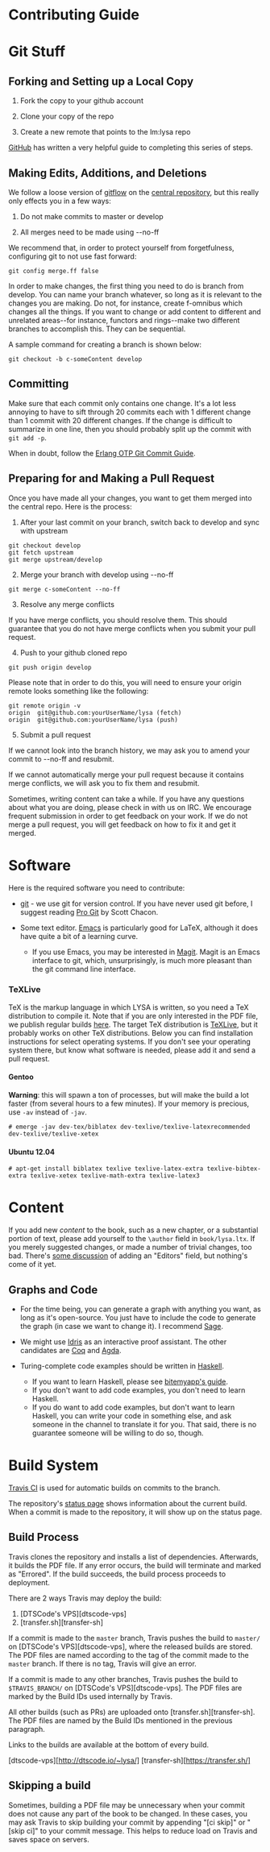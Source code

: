 # Contributing Guide

# Git Stuff

## Forking and Setting up a Local Copy

1) Fork the copy to your github account

2) Clone your copy of the repo

3) Create a new remote that points to the lm:lysa repo

[GitHub][forkarepo] has written a very helpful guide to completing this series
of steps.

[forkarepo]: https://help.github.com/articles/fork-a-repo/

## Making Edits, Additions, and Deletions

We follow a loose version of [gitflow][nviegitflow] on the
[central repository][centrepo], but this really only effects you in a few ways:

1) Do not make commits to master or develop

2) All merges need to be made using --no-ff

We recommend that, in order to protect yourself from forgetfulness, configuring
git to not use fast forward:

```
git config merge.ff false
```

In order to make changes, the first thing you need to do is branch from
develop. You can name your branch whatever, so long as it is relevant to the
changes you are making. Do not, for instance, create f-omnibus which changes all
the things. If you want to change or add content to different and unrelated
areas--for instance, functors and rings--make two different branches to
accomplish this. They can be sequential.

A sample command for creating a branch is shown below:

```
git checkout -b c-someContent develop
```

[centrepo]: https://github.com/learnmath/lysa
[nviegitflow]: http://nvie.com/posts/a-successful-git-branching-model/

## Committing

Make sure that each commit only contains one change. It's a lot less annoying to
have to sift through 20 commits each with 1 different change than 1 commit with
20 different changes. If the change is difficult to summarize in one line, then
you should probably split up the commit with `git add -p`.

When in doubt, follow the
[Erlang OTP Git Commit Guide](https://github.com/erlang/otp/wiki/Writing-good-commit-messages).

## Preparing for and Making a Pull Request

Once you have made all your changes, you want to get them merged into the
central repo. Here is the process:

1) After your last commit on your branch, switch back to develop and sync with upstream

```
git checkout develop
git fetch upstream
git merge upstream/develop
```

2) Merge your branch with develop using --no-ff

```
git merge c-someContent --no-ff
```

3) Resolve any merge conflicts

If you have merge conflicts, you should resolve them. This should guarantee that you do not have merge conflicts when you submit your pull request.

4) Push to your github cloned repo

```
git push origin develop
```

Please note that in order to do this, you will need to ensure your origin remote looks something like the following:

```
git remote origin -v
origin  git@github.com:yourUserName/lysa (fetch)
origin  git@github.com:yourUserName/lysa (push)
```

5) Submit a pull request

If we cannot look into the branch history, we may ask you to amend your commit to --no-ff and resubmit.

If we cannot automatically merge your pull request because it contains merge conflicts, we will ask you to fix them and resubmit.

Sometimes, writing content can take a while. If you have any questions about what you are doing, please check in with us on IRC. We encourage frequent submission in order to get feedback on your work. If we do not merge a pull request, you will get feedback on how to fix it and get it merged.


# Software

Here is the required software you need to contribute:

* [git][gitscm] - we use git for version control. If you have never used git
  before, I suggest reading [Pro Git][progit] by Scott Chacon.

* Some text editor. [Emacs][emacs] is particularly good for LaTeX, although it
  does have quite a bit of a learning curve.
    + If you use Emacs, you may be interested in [Magit][magit]. Magit is an
    Emacs interface to git, which, unsurprisingly, is much more pleasant than
    the git command line interface.

[emacs]: https://www.gnu.org/software/emacs/
[gitscm]: http://git-scm.com/
[magit]: https://magit.github.io/
[progit]: http://git-scm.com/book/en/v2

### TeXLive

TeX is the markup language in which LYSA is written, so you need a TeX
distribution to compile it. Note that if you are only interested in the PDF
file, we publish regular builds [here](http://184.164.72.39/lysa/). The target
TeX distribution is [TeXLive][texlive], but it probably works on other TeX
distributions. Below you can find installation instructions for select operating
systems. If you don't see your operating system there, but know what software is
needed, please add it and send a pull request.

#### Gentoo

**Warning**: this will spawn a ton of processes, but will make the build a lot
faster (from several hours to a few minutes). If your memory is precious, use
`-av` instead of `-jav`.

    # emerge -jav dev-tex/biblatex dev-texlive/texlive-latexrecommended dev-texlive/texlive-xetex

#### Ubuntu 12.04

    # apt-get install biblatex texlive texlive-latex-extra texlive-bibtex-extra texlive-xetex texlive-math-extra texlive-latex3

[texlive]: https://www.tug.org/texlive/


# Content

If you add new *content* to the book, such as a new chapter, or a substantial
portion of text, please add yourself to the `\author` field in
`book/lysa.ltx`. If you merely suggested changes, or made a number of trivial
changes, too bad. There's
[some discussion](https://github.com/learnmath/lysa/issues/40) of adding an
"Editors" field, but nothing's come of it yet.

## Graphs and Code

* For the time being, you can generate a graph with anything you want, as long
  as it's open-source. You just have to include the code to generate the graph
  (in case we want to change it). I recommend [Sage][sage].

* We might use [Idris][idris] as an interactive proof assistant. The other
  candidates are [Coq][coq] and [Agda][agda].

* Turing-complete code examples should be written in [Haskell][hs]. 
    + If you want to learn Haskell, please see [bitemyapp's guide][learnhs]. 
    + If you don't want to add code examples, you don't need to learn Haskell.
    + If you do want to add code examples, but don't want to learn Haskell, you
      can write your code in something else, and ask someone in the channel to
      translate it for you. That said, there is no guarantee someone will be
      willing to do so, though.

[agda]: http://wiki.portal.chalmers.se/agda/pmwiki.php
[coq]: https://coq.inria.fr/
[hs]: https://www.haskell.org/haskellwiki/Haskell
[idris]: http://www.idris-lang.org/
[learnhs]: https://github.com/bitemyapp/learnhaskell
[sage]: http://www.sagemath.org/


# Build System

[Travis CI][travis] is used for automatic builds on commits to the branch.

The repository's [status page][travis-status] shows information about the current build. When a commit is made to the repository, it will show up on the status page.

[travis]: https://travis-ci.org/
[travis-status]: https://travis-ci.org/learnmath/lysa

## Build Process

Travis clones the repository and installs a list of dependencies. Afterwards, it builds the PDF file. If any error occurs, the build will terminate and marked as "Errored". If the build succeeds, the build process proceeds to deployment.

There are 2 ways Travis may deploy the build:

1) [DTSCode's VPS][dtscode-vps]
2) [transfer.sh][transfer-sh]

If a commit is made to the `master` branch, Travis pushes the build to `master/` on [DTSCode's VPS][dtscode-vps], where the released builds are stored. The PDF files are named according to the tag of the commit made to the `master` branch. If there is no tag, Travis will give an error.

If a commit is made to any other branches, Travis pushes the build to `$TRAVIS_BRANCH/` on [DTSCode's VPS][dtscode-vps]. The PDF files are marked by the Build IDs used internally by Travis.

All other builds (such as PRs) are uploaded onto [transfer.sh][transfer-sh]. The PDF files are named by the Build IDs mentioned in the previous paragraph.

Links to the builds are available at the bottom of every build.

[dtscode-vps][http://dtscode.io/~lysa/]
[transfer-sh][https://transfer.sh/]

## Skipping a build

Sometimes, building a PDF file may be unnecessary when your commit does not cause any part of the book to be changed. In these cases, you may ask Travis to skip building your commit by appending "[ci skip]" or "[skip ci]" to your commit message. This helps to reduce load on Travis and saves space on servers.
